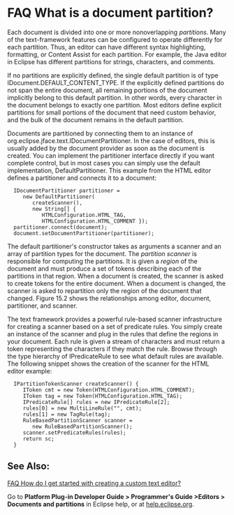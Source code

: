 

FAQ What is a document partition?
=================================

Each document is divided into one or more nonoverlapping _partitions_. Many of the text-framework features can be configured to operate differently for each partition. Thus, an editor can have different syntax highlighting, formatting, or Content Assist for each partition. For example, the Java editor in Eclipse has different partitions for strings, characters, and comments.

  
If no partitions are explicitly defined, the single default partition is of type IDocument.DEFAULT\_CONTENT\_TYPE. If the explicitly defined partitions do not span the entire document, all remaining portions of the document implicitly belong to this default partition. In other words, every character in the document belongs to exactly one partition. Most editors define explicit partitions for small portions of the document that need custom behavior, and the bulk of the document remains in the default partition.

  
Documents are partitioned by connecting them to an instance of org.eclipse.jface.text.IDocumentPartitioner. In the case of editors, this is usually added by the document provider as soon as the document is created. You can implement the partitioner interface directly if you want complete control, but in most cases you can simply use the default implementation, DefaultPartitioner. This example from the HTML editor defines a partitioner and connects it to a document:

      IDocumentPartitioner partitioner =
         new DefaultPartitioner(
            createScanner(),
            new String[] {
               HTMLConfiguration.HTML_TAG,
               HTMLConfiguration.HTML_COMMENT });
      partitioner.connect(document);
      document.setDocumentPartitioner(partitioner);

The default partitioner's constructor takes as arguments a scanner and an array of partition types for the document. The _partition scanner_ is responsible for computing the partitions. It is given a _region_ of the document and must produce a set of tokens describing each of the partitions in that region. When a document is created, the scanner is asked to create tokens for the entire document. When a document is changed, the scanner is asked to repartition only the region of the document that changed. Figure 15.2 shows the relationships among editor, document, partitioner, and scanner.

  

  
The text framework provides a powerful rule-based scanner infrastructure for creating a scanner based on a set of predicate rules. You simply create an instance of the scanner and plug in the rules that define the regions in your document. Each rule is given a stream of characters and must return a token representing the characters if they match the rule. Browse through the type hierarchy of IPredicateRule to see what default rules are available. The following snippet shows the creation of the scanner for the HTML editor example:

      IPartitionTokenScanner createScanner() {
         IToken cmt = new Token(HTMLConfiguration.HTML_COMMENT);
         IToken tag = new Token(HTMLConfiguration.HTML_TAG);
         IPredicateRule[] rules = new IPredicateRule[2];
         rules[0] = new MultiLineRule("", cmt);
         rules[1] = new TagRule(tag);
         RuleBasedPartitionScanner scanner = 
            new RuleBasedPartitionScanner();
         scanner.setPredicateRules(rules);
         return sc;
      }

  

See Also:
---------

[FAQ How do I get started with creating a custom text editor?](./FAQ_How_do_I_get_started_with_creating_a_custom_text_editor.md "FAQ How do I get started with creating a custom text editor?")

Go to **Platform Plug-in Developer Guide > Programmer's Guide >Editors > Documents and partitions** in Eclipse help, or at [help.eclipse.org](https://help.eclipse.org/latest/topic/org.eclipse.platform.doc.isv/guide/editors_documents.htm).

